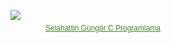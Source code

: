 <span style='display: inline-block !important; text-align: center !important; width: 296px !important;'><a title='Selahattin Güngör C Programlama Armut' href='https://armut.com/hizmetveren/selahattin-gungor-istanbul-uskudar-c-programlama_11769324' style='background: none; padding:0; border:0;'><img src='https://cdn.armut.com/images/armut-member-badge-colour@2x.png' style='display: block; margin-bottom: 6px; padding:0; border: 0;' /></a><a href="https://armut.com/hizmetveren/selahattin-gungor-istanbul-uskudar-c-programlama_11769324" style="border:0;font-size: 12px !important; color: rgb(70,130,40) !important; font-family: Trebuchet MS, Helvetica, Arial, sans-serif !important;">
  Selahattin Güngör C Programlama</a></span>
